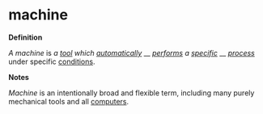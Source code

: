 # machine

**Definition**

_A machine_ is _a_ [_tool_](tool.md) _which_ [_automatically_](automate.md) __ [_performs_](perform.md) _a_ [_specific_](specific.md) __ [_process_](process.md) under specific [conditions](status.md).

**Notes**

_Machine_ is an intentionally broad and flexible term, including many purely mechanical tools and all [computers](computer.md).
